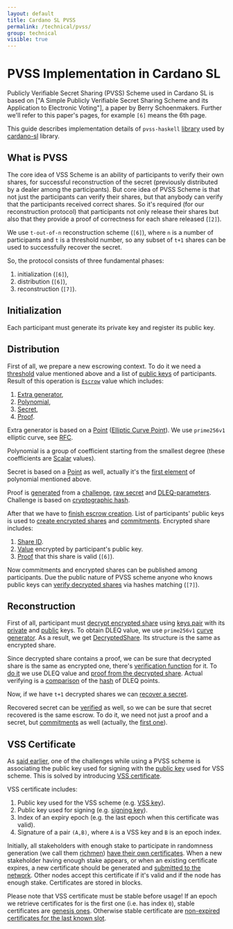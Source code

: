 ```yaml
---
layout: default
title: Cardano SL PVSS
permalink: /technical/pvss/
group: technical
visible: true
---
```

<!-- Reviewed at 18852484704ff4a7ce3fcac2791499c340eb8e02 -->

# PVSS Implementation in Cardano SL

Publicly Verifiable Secret Sharing (PVSS) Scheme used in Cardano SL is based on
\["A Simple Publicly Verifiable Secret Sharing Scheme and its Application to
Electronic Voting"\], a paper by Berry Schoenmakers. Further we'll refer to this
paper's pages, for example `[6]` means the 6th page.

This guide describes implementation details of `pvss-haskell`
[library](https://github.com/input-output-hk/pvss-haskell) used by
[cardano-sl](https://github.com/input-output-hk/cardano-sl/blob/559dc01a946ca2f881e323c285d48e8399195953/core/Pos/Crypto/SecretSharing.hs#L4)
library.

## What is PVSS

The core idea of VSS Scheme is an ability of participants to verify their own
shares, for successful reconstruction of the secret (previously distributed by a
dealer among the participants). But core idea of PVSS Scheme is that not just
the participants can verify their shares, but that anybody can verify that the
participants received correct shares. So it's required (for our reconstruction
protocol) that participants not only release their shares but also that they
provide a proof of correctness for each share released (`[2]`).

We use `t-out-of-n` reconstruction scheme (`[6]`), where `n` is a number of
participants and `t` is a threshold number, so any subset of `t+1` shares can be
used to successfully recover the secret.

So, the protocol consists of three fundamental phases:

1.  initialization (`[6]`),
2.  distribution (`[6]`),
3.  reconstruction (`[7]`).

## Initialization

Each participant must generate its private key and register its public key.

## Distribution

First of all, we prepare a new escrowing context. To do it we need a
[threshold](https://github.com/input-output-hk/pvss-haskell/blob/4fd2e85cd5611f069ae8c82f1330fcde56157687/src/Crypto/PVSS.hs#L69)
value mentioned above and a list of [public
keys](https://github.com/input-output-hk/pvss-haskell/blob/4fd2e85cd5611f069ae8c82f1330fcde56157687/src/Crypto/PVSS.hs#L164)
of participants. Result of this operation is
[`Escrow`](https://github.com/input-output-hk/pvss-haskell/blob/4fd2e85cd5611f069ae8c82f1330fcde56157687/src/Crypto/PVSS.hs#L113)
value which includes:

1.  [Extra
    generator](https://github.com/input-output-hk/pvss-haskell/blob/4fd2e85cd5611f069ae8c82f1330fcde56157687/src/Crypto/PVSS.hs#L78),
2.  [Polynomial](https://github.com/input-output-hk/pvss-haskell/blob/4fd2e85cd5611f069ae8c82f1330fcde56157687/src/Crypto/PVSS/Polynomial.hs#L17),
3.  [Secret](https://github.com/input-output-hk/pvss-haskell/blob/4fd2e85cd5611f069ae8c82f1330fcde56157687/src/Crypto/PVSS.hs#L82),
4.  [Proof](https://github.com/input-output-hk/pvss-haskell/blob/4fd2e85cd5611f069ae8c82f1330fcde56157687/src/Crypto/PVSS/DLEQ.hs#L34).

Extra generator is based on a
[Point](https://github.com/input-output-hk/pvss-haskell/blob/4fd2e85cd5611f069ae8c82f1330fcde56157687/src/Crypto/PVSS/ECC.hs#L91)
([Elliptic Curve
Point](http://hackage.haskell.org/package/cryptonite-openssl-0.5/docs/Crypto-OpenSSL-ECC.html#t:EcPoint)).
We use `prime256v1` elliptic curve, see
[RFC](https://www.ietf.org/rfc/rfc5480.txt).

Polynomial is a group of coefficient starting from the smallest degree (these
coefficients are
[Scalar](http://hackage.haskell.org/package/cryptonite-0.22/docs/Crypto-PubKey-ECC-P256.html#t:Scalar)
values).

Secret is based on a
[Point](https://github.com/input-output-hk/pvss-haskell/blob/4fd2e85cd5611f069ae8c82f1330fcde56157687/src/Crypto/PVSS/ECC.hs#L91)
as well, actually it's the [first
element](https://github.com/input-output-hk/pvss-haskell/blob/4fd2e85cd5611f069ae8c82f1330fcde56157687/src/Crypto/PVSS.hs#L133)
of polynomial mentioned above.

Proof is
[generated](https://github.com/input-output-hk/pvss-haskell/blob/4fd2e85cd5611f069ae8c82f1330fcde56157687/src/Crypto/PVSS/DLEQ.hs#L43)
from a
[challenge](https://github.com/input-output-hk/pvss-haskell/blob/4fd2e85cd5611f069ae8c82f1330fcde56157687/src/Crypto/PVSS.hs#L135),
[raw
secret](https://github.com/input-output-hk/pvss-haskell/blob/4fd2e85cd5611f069ae8c82f1330fcde56157687/src/Crypto/PVSS.hs#L133)
and
[DLEQ-parameters](https://github.com/input-output-hk/pvss-haskell/blob/4fd2e85cd5611f069ae8c82f1330fcde56157687/src/Crypto/PVSS.hs#L136).
Challenge is based on [cryptographic
hash](https://github.com/input-output-hk/pvss-haskell/blob/4fd2e85cd5611f069ae8c82f1330fcde56157687/src/Crypto/PVSS/ECC.hs#L124).

After that we have to [finish escrow
creation](https://github.com/input-output-hk/pvss-haskell/blob/4fd2e85cd5611f069ae8c82f1330fcde56157687/src/Crypto/PVSS.hs#L158).
List of participants' public keys is used to [create encrypted
shares](https://github.com/input-output-hk/pvss-haskell/blob/4fd2e85cd5611f069ae8c82f1330fcde56157687/src/Crypto/PVSS.hs#L191)
and
[commitments](https://github.com/input-output-hk/pvss-haskell/blob/4fd2e85cd5611f069ae8c82f1330fcde56157687/src/Crypto/PVSS.hs#L177).
Encrypted share inсludes:

1.  [Share
    ID](https://github.com/input-output-hk/pvss-haskell/blob/4fd2e85cd5611f069ae8c82f1330fcde56157687/src/Crypto/PVSS.hs#L75).
2.  [Value](https://github.com/input-output-hk/pvss-haskell/blob/4fd2e85cd5611f069ae8c82f1330fcde56157687/src/Crypto/PVSS.hs#L92)
    encrypted by participant's public key.
3.  [Proof](https://github.com/input-output-hk/pvss-haskell/blob/4fd2e85cd5611f069ae8c82f1330fcde56157687/src/Crypto/PVSS.hs#L93)
    that this share is valid (`[6]`).

Now commitments and encrypted shares can be published among participants. Due
the public nature of PVSS scheme anyone who knows public keys can [verify
decrypted
shares](https://github.com/input-output-hk/pvss-haskell/blob/4fd2e85cd5611f069ae8c82f1330fcde56157687/src/Crypto/PVSS.hs#L234)
via hashes matching (`[7]`).

## Reconstruction

First of all, participant must [decrypt encrypted
share](https://github.com/input-output-hk/pvss-haskell/blob/4fd2e85cd5611f069ae8c82f1330fcde56157687/src/Crypto/PVSS.hs#L219)
using [keys
pair](https://github.com/input-output-hk/pvss-haskell/blob/4fd2e85cd5611f069ae8c82f1330fcde56157687/src/Crypto/PVSS/ECC.hs#L58)
with its
[private](https://github.com/input-output-hk/pvss-haskell/blob/4fd2e85cd5611f069ae8c82f1330fcde56157687/src/Crypto/PVSS/ECC.hs#L79)
and
[public](https://github.com/input-output-hk/pvss-haskell/blob/4fd2e85cd5611f069ae8c82f1330fcde56157687/src/Crypto/PVSS/ECC.hs#L83)
keys. To obtain DLEQ value, we use `prime256v1` [curve
generator](https://github.com/input-output-hk/pvss-haskell/blob/4fd2e85cd5611f069ae8c82f1330fcde56157687/src/Crypto/PVSS/ECC.hs#L156).
As a result, we get
[DecryptedShare](https://github.com/input-output-hk/pvss-haskell/blob/4fd2e85cd5611f069ae8c82f1330fcde56157687/src/Crypto/PVSS.hs#L102).
Its structure is the same as encrypted share.

Since decrypted share contains a proof, we can be sure that decrypted share is
the same as encrypted one, there's [verification
function](https://github.com/input-output-hk/pvss-haskell/blob/4fd2e85cd5611f069ae8c82f1330fcde56157687/src/Crypto/PVSS.hs#L249)
for it. To [do
it](https://github.com/input-output-hk/pvss-haskell/blob/4fd2e85cd5611f069ae8c82f1330fcde56157687/src/Crypto/PVSS/DLEQ.hs#L55)
we use DLEQ value and [proof from the decrypted
share](https://github.com/input-output-hk/pvss-haskell/blob/4fd2e85cd5611f069ae8c82f1330fcde56157687/src/Crypto/PVSS.hs#L252).
Actual verifying is a
[comparison](https://github.com/input-output-hk/pvss-haskell/blob/4fd2e85cd5611f069ae8c82f1330fcde56157687/src/Crypto/PVSS/DLEQ.hs#L58)
of the
[hash](https://github.com/input-output-hk/pvss-haskell/blob/4fd2e85cd5611f069ae8c82f1330fcde56157687/src/Crypto/PVSS/ECC.hs#L145)
of DLEQ points.

Now, if we have `t+1` decrypted shares we can [recover a
secret](https://github.com/input-output-hk/pvss-haskell/blob/4fd2e85cd5611f069ae8c82f1330fcde56157687/src/Crypto/PVSS.hs#L274).

Recovered secret can be
[verified](https://github.com/input-output-hk/pvss-haskell/blob/4fd2e85cd5611f069ae8c82f1330fcde56157687/src/Crypto/PVSS.hs#L256)
as well, so we can be sure that secret recovered is the same escrow. To do it,
we need not just a proof and a secret, but
[commitments](https://github.com/input-output-hk/pvss-haskell/blob/4fd2e85cd5611f069ae8c82f1330fcde56157687/src/Crypto/PVSS.hs#L257)
as well (actually, the [first
one](https://github.com/input-output-hk/pvss-haskell/blob/4fd2e85cd5611f069ae8c82f1330fcde56157687/src/Crypto/PVSS.hs#L267)).

## VSS Certificate

As [said
earlier](/cardano/differences/#coin-tossing-and-verifiable-secret-sharing), one
of the challenges while using a PVSS scheme is associating the public key used
for signing with the [public
key](https://github.com/input-output-hk/cardano-sl/blob/7b145d5b1dd566f71f09f3358d3f41bb61463f47/core/Pos/Crypto/SecretSharing.hs#L59)
used for VSS scheme. This is solved by introducing [VSS
certificate](https://github.com/input-output-hk/cardano-sl/blob/c38bcba3f16bf5dd12fa4842707d1dfd360c0f65/src/Pos/Ssc/GodTossing/Core/Types.hs#L148).

VSS certificate includes:

1.  Public key used for the VSS scheme (e.g. [VSS
    key](https://github.com/input-output-hk/cardano-sl/blob/7b145d5b1dd566f71f09f3358d3f41bb61463f47/core/Pos/Crypto/SecretSharing.hs#L59)).
2.  Public key used for signing (e.g. [signing
    key](https://github.com/input-output-hk/cardano-sl/blob/c38bcba3f16bf5dd12fa4842707d1dfd360c0f65/src/Pos/Ssc/GodTossing/Core/Types.hs#L153)).
3.  Index of an expiry epoch (e.g. the last epoch when this certificate was
    valid).
4.  Signature of a pair `(A,B)`, where `A` is a VSS key and `B` is an epoch
    index.

Initially, all stakeholders with enough stake to participate in randomness
generation (we call them [richmen](/glossary/#richman)) [have their own
certificates](https://github.com/input-output-hk/cardano-sl/blob/281aa4e75d6de5d13b00b1e40f4e3dbdc0dd11fe/src/Pos/Ssc/GodTossing/Workers.hs#L123).
When a new stakeholder having enough stake appears, or when an existing
certificate expires, a new certificate should be generated and [submitted to the
network](https://github.com/input-output-hk/cardano-sl/blob/281aa4e75d6de5d13b00b1e40f4e3dbdc0dd11fe/src/Pos/Ssc/GodTossing/Workers.hs#L125).
Other nodes accept this certificate if it's valid and if the node has enough
stake. Certificates are stored in blocks.

Please note that VSS certificate must be stable before usage! If an epoch we
retrieve certificates for is the first one (i.e. has index `0`), stable
certificates are [genesis
ones](https://github.com/input-output-hk/cardano-sl/blob/7116991050a2d078ef5837267318748284ecd84b/src/Pos/Ssc/GodTossing/Functions.hs#L144).
Otherwise stable certificate are [non-expired certificates for the last known
slot](https://github.com/input-output-hk/cardano-sl/blob/7116991050a2d078ef5837267318748284ecd84b/src/Pos/Ssc/GodTossing/Functions.hs#L146).
